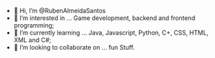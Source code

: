 - 👋 Hi, I’m @RubenAlmeidaSantos
- 👀 I’m interested in ... Game development, backend and frontend programming;
- 🌱 I’m currently learning ... Java, Javascript, Python, C+, CSS, HTML, XML and C#;
- 💞️ I’m looking to collaborate on ... fun Stuff.

<!---
RubenAlmeidaSantos/RubenAlmeidaSantos is a ✨ special ✨ repository because its `README.md` (this file) appears on your GitHub profile.
You can click the Preview link to take a look at your changes.
--->
